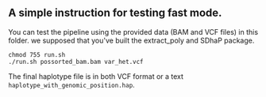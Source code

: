 

## A simple instruction for testing fast mode.


You can test the pipeline using the provided data (BAM and VCF files) in this folder.  we supposed that you've built the extract_poly and SDhaP package.   



```
chmod 755 run.sh
./run.sh possorted_bam.bam var_het.vcf

```

The final haplotype file is in both VCF format or a text `haplotype_with_genomic_position.hap`.


